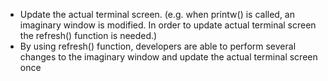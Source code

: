 - Update the actual terminal screen. (e.g. when printw() is called, an imaginary window is modified. In order to update actual terminal screen the refresh() function is needed.)
- By using refresh() function, developers are able to perform several changes to the imaginary window and update the actual terminal screen once